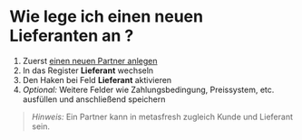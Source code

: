 ---
---
# Wie lege ich einen neuen Lieferanten an ?

1. Zuerst [einen neuen Partner anlegen](Howto_DE_Wie_lege_ich_einen_neuen_Partner_an.md)
1. In das Register **Lieferant** wechseln
1. Den Haken bei Feld **Lieferant** aktivieren
1. *Optional:* Weitere Felder wie Zahlungsbedingung, Preissystem, etc. ausfüllen und anschließend speichern

> *Hinweis:* Ein Partner kann in metasfresh zugleich Kunde und Lieferant sein.
